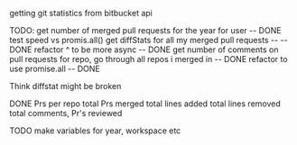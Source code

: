getting git statistics from bitbucket api

TODO:
get number of merged pull requests for the year for user -- DONE test speed vs promis.all()
get diffStats for all my merged pull requests -- -- DONE
refactor ^ to be more async -- DONE
get number of comments on pull requests for repo, go through all repos i merged in -- DONE
refactor to use promise.all -- DONE

Think diffstat might be broken


DONE
Prs per repo
total Prs merged
total lines added
total lines removed
total comments,
Pr's reviewed

TODO
make variables for year, workspace etc
